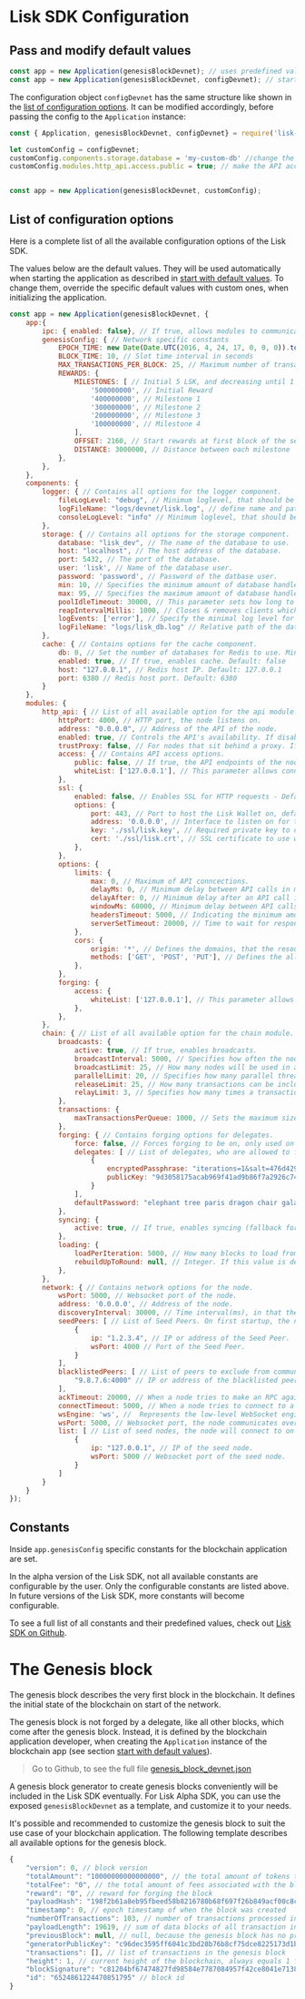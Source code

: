 # Lisk SDK Configuration

## Pass and modify default values

```js
const app = new Application(genesisBlockDevnet); // uses predefined values, see full list below
const app = new Application(genesisBlockDevnet, configDevnet); // start the node in a fully functional devnet
```
The configuration object `configDevnet` has the same structure like shown in the [list of configuration options](#list-of-configuration-options).
It can be modified accordingly, before passing the config to the `Application` instance:

```js
const { Application, genesisBlockDevnet, configDevnet} = require('lisk-sdk'); // require the lisk-sdk package

let customConfig = configDevnet;
customConfig.components.storage.database = 'my-custom-db' //change the db name to my-custom-db
customConfig.modules.http_api.access.public = true; // make the API accessible from everywhere


const app = new Application(genesisBlockDevnet, customConfig);
```

## List of configuration options

Here is a complete list of all the available configuration options of the Lisk SDK.

The values below are the default values. They will be used automatically when starting the application as described in [start with default values](#start-with-default-values).
To change them, override the specific default values with custom ones, when initializing the application.

```js
const app = new Application(genesisBlockDevnet, {
	app:{
	    ipc: { enabled: false}, // If true, allows modules to communicate over IPCs (inter-process-channels).
	    genesisConfig: { // Network specific constants
	        EPOCH_TIME: new Date(Date.UTC(2016, 4, 24, 17, 0, 0, 0)).toISOString(), // Timestamp indicating the initial network start (`Date.toISOString()`).
	        BLOCK_TIME: 10, // Slot time interval in seconds
	        MAX_TRANSACTIONS_PER_BLOCK: 25, // Maximum number of transactions allowed per block.
	        REWARDS: {
	            MILESTONES: [ // Initial 5 LSK, and decreasing until 1 LSK.
	                '500000000', // Initial Reward
	                '400000000', // Milestone 1
	                '300000000', // Milestone 2
	                '200000000', // Milestone 3
	                '100000000', // Milestone 4
	            ],
	            OFFSET: 2160, // Start rewards at first block of the second round
	            DISTANCE: 3000000, // Distance between each milestone
	        },
	    },
	},
	components: {
	    logger: { // Contains all options for the logger component.
	        fileLogLevel: "debug", // Minimum loglevel, that should be logged in the log file. Available values: trace, debug, log, info(default), warn, error, fatal, none.
	        logFileName: "logs/devnet/lisk.log", // define name and path of the log file. Default: logs/lisk.log
	        consoleLogLevel: "info" // Minimum loglevel, that should be logged in the console, when starting the node. Available values: trace, debug, log, info, warn, error, fatal, none(default).
	    },
	    storage: { // Contains all options for the storage component.
	        database: "lisk_dev", // The name of the database to use.
	        host: "localhost", // The host address of the database.
	        port: 5432, // The port of the database.
	        user: 'lisk', // Name of the database user.
	        password: 'password', // Password of the datbase user.
	        min: 10, // Specifies the minimum amount of database handles.
	        max: 95, // Specifies the maximum amount of database handles.
	        poolIdleTimeout: 30000, // This parameter sets how long to hold connection handles open
	        reapIntervalMillis: 1000, // Closes & removes clients which have been idle > 1 second
	        logEvents: ['error'], // Specify the minimal log level for database logs.
	        logFileName: "logs/lisk_db.log" // Relative path of the database log file.
	    },
	    cache: { // Contains options for the cache component.
	        db: 0, // Set the number of databases for Redis to use. Min: 0 (default), Max: 15
	        enabled: true, // If true, enables cache. Default: false
	        host: "127.0.0.1", // Redis host IP. Default: 127.0.0.1
	        port: 6380 // Redis host port. Default: 6380
	    }
	},
	modules: {
	    http_api: { // List of all available option for the api module.
	        httpPort: 4000, // HTTP port, the node listens on.
	        address: "0.0.0.0", // Address of the API of the node.
	        enabled: true, // Controls the API's availability. If disabled, no API access is possible.
	        trustProxy: false, // For nodes that sit behind a proxy. If true, client IP addresses are understood as the left-most entry in the X-Forwarded-* header.
	        access: { // Contains API access options.
	            public: false, // If true, the API endpoints of the node are available to public.
	            whiteList: ['127.0.0.1'], // This parameter allows connections to the API by IP. Defaults to only allow local host.
	        },
	        ssl: {
	            enabled: false, // Enables SSL for HTTP requests - Default is false.
	            options: {
	                port: 443, // Port to host the Lisk Wallet on, default is 443 but is recommended to use a port above 1024 with iptables.
	                address: '0.0.0.0', // Interface to listen on for the Lisk Wallet.
	                key: './ssl/lisk.key', // Required private key to decrypt and verify the SSL Certificate.
	                cert: './ssl/lisk.crt', // SSL certificate to use with the Lisk Wallet.
	            },
	        },
	        options: {
	            limits: {
	                max: 0, // Maximum of API conncections.
	                delayMs: 0, // Minimum delay between API calls in ms.
	                delayAfter: 0, // Minimum delay after an API call in ms.
	                windowMs: 60000, // Minimum delay between API calls from the same window.
	                headersTimeout: 5000, // Indicating the minimum amount of time an idle connection has to be kept opened (in seconds).
	                serverSetTimeout: 20000, // Time to wait for response from server before timing out.
                },
                cors: {
	                origin: '*', // Defines the domains, that the resource can be accessed by in a cross-site manner. Defaults to all domains.
	                methods: ['GET', 'POST', 'PUT'], // Defines the allowed methods for CORS.
                },
            },
            forging: {
	            access: {
	                whiteList: ['127.0.0.1'], // This parameter allows connections to the Forging API by IP. Defaults to allow only local connections.
                },
            },
        },
        chain: { // List of all available option for the chain module.
            broadcasts: {
                active: true, // If true, enables broadcasts.
                broadcastInterval: 5000, // Specifies how often the node will broadcast transaction bundles.
                broadcastLimit: 25, // How many nodes will be used in a single broadcast.
                parallelLimit: 20, // Specifies how many parallel threads will be used to broadcast transactions.
                releaseLimit: 25, // How many transactions can be included in a single bundle.
                relayLimit: 3, // Specifies how many times a transaction broadcast from the node will be relayed.
            },
            transactions: {
                maxTransactionsPerQueue: 1000, // Sets the maximum size of each transaction queue. Default: 1000
            },
            forging: { // Contains forging options for delegates.
                force: false, // Forces forging to be on, only used on local development networks.
                delegates: [ // List of delegates, who are allowed to forge on this node. To successfully enable forging for a delegate, the publickey and the encrypted passphrase need to be deposited here as JSON object.
                    {
                        encryptedPassphrase: "iterations=1&salt=476d4299531718af8c88156aab0bb7d6&cipherText=663dde611776d87029ec188dc616d96d813ecabcef62ed0ad05ffe30528f5462c8d499db943ba2ded55c3b7c506815d8db1c2d4c35121e1d27e740dc41f6c405ce8ab8e3120b23f546d8b35823a30639&iv=1a83940b72adc57ec060a648&tag=b5b1e6c6e225c428a4473735bc8f1fc9&version=1",
                        publicKey: "9d3058175acab969f41ad9b86f7a2926c74258670fe56b37c429c01fca9f2f0f"
                    }
                ],
                defaultPassword: "elephant tree paris dragon chair galaxy" // Default password for dummy delegates, only used on local development networks.
            },
            syncing: {
                active: true, // If true, enables syncing (fallback for broadcasts).
            },
            loading: {
                loadPerIteration: 5000, // How many blocks to load from a peer or the database during verification.
                rebuildUpToRound: null, // Integer. If this value is defined, the node will start and rebuild up to the defined round (set to 0 to rebuild until current round). Otherwise, the application continues normal execution.
            },
        },
        network: { // Contains network options for the node.
            wsPort: 5000, // Websocket port of the node.
            address: '0.0.0.0', // Address of the node.
            discoveryInterval: 30000, // Time interval(ms), in that the nodes performs peer discovery.
            seedPeers: [ // List of Seed Peers. On first startup, the node will initially connect to the Seed Peers in order to discover the rest of the network.
                {
                    ip: "1.2.3.4", // IP or address of the Seed Peer.
                    wsPort: 4000 // Port of the Seed Peer.
                }
            ],
            blacklistedPeers: [ // List of peers to exclude from communicating with.
                "9.8.7.6:4000" // IP or address of the blacklisted peer.
            ],
            ackTimeout: 20000, // When a node tries to make an RPC against a peer (and expects a response), this value determines the maximum amount of time (in milliseconds) that the node will wait to receive a response from the peer. If the peer does not respond in time, then the RPC will fail with an error.
            connectTimeout: 5000, // When a node tries to connect to a peer, this value determines the maximum amount of time (in milliseconds) that the node will wait to complete the handshake with the peer. If the peer does not complete the handshake in time, then the connection will be closed.
            wsEngine: 'ws', //  Represents the low-level WebSocket engine which the node should use (for advanced users). Possible values are "ws" (default, recommended) and "uws" (more performant, but not compatible with all systems).
            wsPort: 5000, // Websocket port, the node communicates over.
            list: [ // List of seed nodes, the node will connect to on first startup.
                {
                    ip: "127.0.0.1", // IP of the seed node.
                    wsPort: 5000 // Websocket port of the seed node.
                }
            ]
		}
	}
}); 
```

## Constants

Inside `app.genesisConfig` specific constants for the blockchain application are set.

In the alpha version of the Lisk SDK, not all available constants are configurable by the user.
Only the configurable constants are listed above.
In future versions of the Lisk SDK, more constants will become configurable.

To see a full list of all constants and their predefined values, check out [Lisk SDK on Github](https://github.com/LiskHQ/lisk-sdk/blob/development/framework/src/controller/schema/constants_schema.js).

# The Genesis block

The genesis block describes the very first block in the blockchain.
It defines the initial state of the blockchain on start of the network.

The genesis block is not forged by a delegate, like all other blocks, which come after the genesis block.
Instead, it is defined by the blockchain application developer, when creating the `Application` instance of the blockchain app (see section [start with default values](#start-with-default-values)).

> Go to Github, to see the full file [genesis_block_devnet.json](https://github.com/LiskHQ/lisk-sdk/blob/development/sdk/src/samples/genesis_block_devnet.json)

A genesis block generator to create genesis blocks conveniently will be included in the Lisk SDK eventually. For Lisk Alpha SDK, you can use the exposed `genesisBlockDevnet` as a template, and customize it to your needs.

It's possible and recommended to customize the genesis block to suit the use case of your blockchain application. The following template describes all available options for the genesis block.

```js
{
	"version": 0, // block version
	"totalAmount": "10000000000000000", // the total amount of tokens that are transferred in this block
	"totalFee": "0", // the total amount of fees associated with the block
	"reward": "0", // reward for forging the block
	"payloadHash": "198f2b61a8eb95fbeed58b8216780b68f697f26b849acf00c8c93bb9b24f783d", // hashes of the combined transactional data blocks
	"timestamp": 0, // epoch timestamp of when the block was created
	"numberOfTransactions": 103, // number of transactions processed in the block
	"payloadLength": 19619, // sum of data blocks of all transaction in this block in bytes
	"previousBlock": null, // null, because the genesis block has no previous block by definition
	"generatorPublicKey": "c96dec3595ff6041c3bd28b76b8cf75dce8225173d1bd00241624ee89b50f2a8", // public key of the delegate who forged the block
	"transactions": [], // list of transactions in the genesis block
	"height": 1, // current height of the blockchain, always equals 1 for the genesis block
	"blockSignature": "c81204bf67474827fd98584e7787084957f42ce8041e713843dd2bb352b73e81143f68bd74b06da8372c43f5e26406c4e7250bbd790396d85dea50d448d62606", // signature of the block, signed by the delegate
	"id": "6524861224470851795" // block id
}
```
